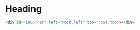 Heading
=======

```html example solid_sized
<div id="inCorner" left="root.left" top="root.top"></div>
```
